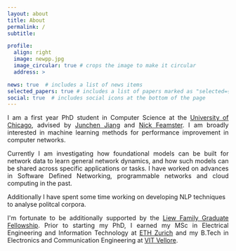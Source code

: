 ```yaml
---
layout: about
title: About
permalink: /
subtitle:

profile:
  align: right
  image: newpp.jpg
  image_circular: true # crops the image to make it circular
  address: >

news: true  # includes a list of news items
selected_papers: true # includes a list of papers marked as "selected={true}"
social: true  # includes social icons at the bottom of the page
---
```

<p align="justify">
I am a first year PhD student in Computer Science at the <a href = "https://cs.uchicago.edu/academics/phd/"> University of Chicago</a>, advised by <a href ="https://people.cs.uchicago.edu/~junchenj/"> Junchen Jiang</a> and <a href ="https://people.cs.uchicago.edu/~feamster/"> Nick Feamster</a>. I am broadly interested in machine learning methods for performance improvement in computer networks. </p> 

<p align="justify"> Currently I am investigating how foundational models can be built for network data to learn general network dynamics, and how such models can be shared across specific applications or tasks. I have worked on advances in Software Defined Networking, programmable networks and cloud computing in the past. </p>

<p> Additionally I have spent some time working on developing NLP techniques to analyse politcal corpora. </p>

<p align="justify"> I'm fortunate to be additionally supported by the <a href ="https://news.uchicago.edu/story/205-million-gifts-support-expansion-initiatives-computer-science"> Liew Family Graduate Fellowship</a>. Prior to starting my PhD, I earned my MSc in Electrical Engineering and Information Technology at <a href ="https://ee.ethz.ch/studies/master-s-programmes/main-master.html"> ETH Zurich</a> and my B.Tech in Electronics and Communication Engineering at <a href="https://vit.ac.in/schools/school-of-electronics-engineering">VIT Vellore</a>. </p>

<!--- Put your address / P.O. box / other info right below your picture. You can also disable any these elements by editing `profile` property of the YAML header of your `_pages/about.md`. Edit `_bibliography/papers.bib` and Jekyll will render your [publications page](/al-folio/publications/) automatically.

Link to your social media connections, too. This theme is set up to use [Font Awesome icons](http://fortawesome.github.io/Font-Awesome/) and [Academicons](https://jpswalsh.github.io/academicons/), like the ones below. Add your Facebook, Twitter, LinkedIn, Google Scholar, or just disable all of them. -->
